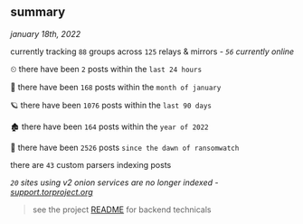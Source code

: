 
## summary
_january 18th, 2022_

currently tracking `88` groups across `125` relays & mirrors - _`56` currently online_

⏲ there have been `2` posts within the `last 24 hours`

🦈 there have been `168` posts within the `month of january`

🪐 there have been `1076` posts within the `last 90 days`

🏚 there have been `164` posts within the `year of 2022`

🦕 there have been `2526` posts `since the dawn of ransomwatch`

there are `43` custom parsers indexing posts

_`20` sites using v2 onion services are no longer indexed - [support.torproject.org](https://support.torproject.org/onionservices/v2-deprecation/)_

> see the project [README](https://github.com/thetanz/ransomwatch#ransomwatch--) for backend technicals
